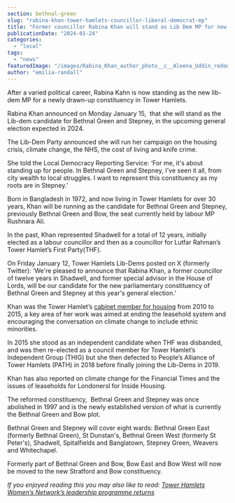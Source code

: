 ```yaml
---
section: bethnal-green
slug: "rabina-khan-tower-hamlets-councillor-liberal-democrat-mp"
title: "Former councillor Rabina Khan will stand as Lib Dem MP for new constituency of Bethnal Green &amp; Stepney"
publicationDate: "2024-01-24"
categories: 
  - "local"
tags: 
  - "news"
featuredImage: "/images/Rabina_Khan_author_photo__c__Aleena_Uddin_redone.jpg"
author: "emilia-randall"
---
```


After a varied political career, Rabina Kahn is now standing as the new lib-dem MP for a newly drawn-up constituency in Tower Hamlets.

Rabina Khan announced on Monday January 15,  that she will stand as the Lib-dem candidate for Bethnal Green and Stepney, in the upcoming general election expected in 2024. 

The Lib-Dem Party announced she will run her campaign on the housing crisis, climate change, the NHS, the cost of living and knife crime. 

She told the Local Democracy Reporting Service: ‘For me, it's about standing up for people. In Bethnal Green and Stepney, I've seen it all, from city wealth to local struggles. I want to represent this constituency as my roots are in Stepney.’

Born in Bangladesh in 1972, and now living in Tower Hamlets for over 30 years, Khan will be running as the candidate for Bethnal Green and Stepney, previously Bethnal Green and Bow, the seat currently held by labour MP Rushnara Ali. 

In the past, Khan represented Shadwell for a total of 12 years, initially elected as a labour councillor and then as a councillor for Lutfar Rahman’s Tower Hamlet’s First Party(THF). 

On Friday January 12, Tower Hamlets Lib-Dems posted on X (formerly Twitter): ‘We're pleased to announce that Rabina Khan, a former councillor of twelve years in Shadwell, and former special advisor in the House of Lords, will be our candidate for the new parliamentary constituency of Bethnal Green and Stepney at this year's general election.’

Khan was the Tower Hamlet’s [cabinet member for housing](https://bethnalgreenlondon.co.uk/news/housing-social-care/) from 2010 to 2015, a key area of her work was aimed at ending the leasehold system and encouraging the conversation on climate change to include ethnic minorities. 

In 2015 she stood as an independent candidate when THF was disbanded, and was then re-elected as a council member for Tower Hamlet’s Independent Group (THIG) but she then defected to People’s Alliance of Tower Hamlets (PATH) in 2018 before finally joining the Lib-Dems in 2019. 

Khan has also reported on climate change for the Financial Times and the issues of leaseholds for Londonersl for Inside Housing. 

The reformed constituency,  Bethnal Green and Stepney was once abolished in 1997 and is the newly established version of what is currently the Bethnal Green and Bow plot. 

Bethnal Green and Stepney will cover eight wards: Bethnal Green East (formerly Bethnal Green), St Dunstan's, Bethnal Green West (formerly St Peter's), Shadwell, Spitalfields and Banglatown, Stepney Green, Weavers and Whitechapel.

Formerly part of Bethnal Green and Bow, Bow East and Bow West will now be moved to the new Stratford and Bow constituency. 

_If you enjoyed reading this you may also like to read:_ [_Tower Hamlets Women’s Network’s leadership programme returns_](https://bethnalgreenlondon.co.uk/tower-hamlets-womens-network-leadership-programme/)
